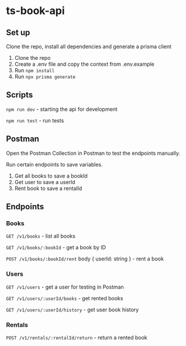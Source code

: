 # ts-book-api

## Set up

Clone the repo, install all dependencies and generate a prisma client

1. Clone the repo
2. Create a .env file and copy the context from .env.example
3. Run `npm install`
4. Run `npx prisma generate`

## Scripts

`npm run dev` - starting the api for development

`npm run test` - run tests

## Postman

Open the Postman Collection in Postman to test the endpoints manually.

Run certain endpoints to save variables.

1. Get all books to save a bookId
2. Get user to save a userId
3. Rent book to save a rentalId

## Endpoints

### Books

`GET /v1/books` - list all books

`GET /v1/books/:bookId` - get a book by ID

`POST /v1/books/:bookId/rent` body { userId: string } - rent a book

### Users

`GET /v1/users` - get a user for testing in Postman

`GET /v1/users/:userId/books` - get rented books

`GET /v1/users/:userId/history` - get user book history

### Rentals

`POST /v1/rentals/:rentalId/return` - return a rented book
